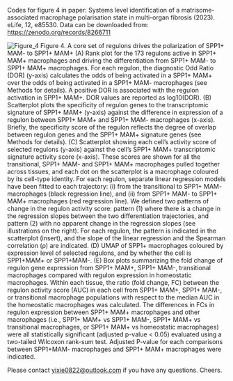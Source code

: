Codes for figure 4 in paper: Systems level identification of a matrisome-associated macrophage polarisation state in multi-organ fibrosis (2023). eLife, 12, e85530.
Data can be downloaded from: https://zenodo.org/records/8266711


![Figure_4](fig4/final_output/fig/fig4_final.jpg)
Figure 4. A core set of regulons drives the polarization of SPP1+ MAM- to SPP1+ MAM+ 
(A) Rank plot for the 173 regulons active in SPP1+ MAM+ macrophages and driving the differentiation from SPP1+ MAM- to SPP1+ MAM+ macrophages. For each regulon, the diagnostic Odd Ratio (DOR) (y-axis) calculates the odds of being activated in a SPP1+ MAM+ over the odds of being activated in a SPP1+ MAM- macrophages (see Methods for details). A positive DOR is associated with the regulon activation in SPP1+ MAM+. DOR values are reported as log10(DOR). (B) Scatterplot plots the specificity of regulon genes to the transcriptomic signature of SPP1+ MAM+ (y-axis) against the difference in expression of a regulon between SPP1+ MAM+ and SPP1+ MAM- macrophages (x-axis). Briefly, the specificity score of the regulon reflects the degree of overlap between regulon genes and the SPP1+ MAM+ signature genes (see Methods for details). (C) Scatterplot showing each cell’s activity score of selected regulons (y-axis) against the cell’s SPP1+ MAM+ transcriptomic signature activity score (x-axis). These scores are shown for all the transitional, SPP1+ MAM- and SPP1+ MAM+ macrophages pulled together across tissues, and each dot on the scatterplot is a macrophage coloured by its cell-type identity. For each regulon, separate linear regression models have been fitted to each trajectory: (i) from the transitional to SPP1+ MAM- macrophages (black regression line), and (ii) from SPP1+ MAM- to SPP1+ MAM+ macrophages (red regression line). We defined two patterns of change in the regulon activity score: pattern (1) where there is a change in the regression slopes between the two differentiation trajectories, and pattern (2) with no apparent change in the regression slopes (see illustrations on the right). For each regulon, the pattern is indicated in the scatterplot (insert), and the slope of the linear regression and the Spearman correlation (ρ) are indicated. (D) UMAP of SPP1+ macrophages coloured by expression level of selected regulons, and by whether the cell is SPP1+MAM+ or SPP1+MAM-. (E) Box plots summarizing the fold change of regulon gene expression from SPP1+ MAM+, SPP1+ MAM-, transitional macrophages compared with regulon expression in homeostatic macrophages. Within each tissue, the ratio (fold change, FC) between the regulon activity score (AUC) in each cell from SPP1+ MAM+, SPP1+ MAM-, or transitional macrophage populations with respect to the median AUC in the homeostatic macrophages was calculated. The differences in FCs in regulon expression between SPP1+ MAM+ macrophages and other macrophages (i.e., SPP1+ MAM+ vs SPP1+ MAM-, SPP1+ MAM+ vs transitional macrophages, or SPP1+ MAM+ vs homeostatic macrophages) were all statistically significant (adjusted p-value < 0.05) evaluated using a two-tailed Wilcoxon rank-sum test. Adjusted P-value for each comparisons between SPP1+MAM- macrophages and SPP1+ MAM+ macrophages were indicated.




Please contact yixie0822@outlook.com if you have any questions. Cheers.

